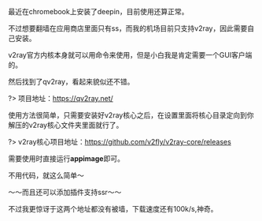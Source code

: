 最近在chromebook上安装了deepin，目前使用还算正常。

不过想要翻墙在应用商店里面只有ss，而我的机场目前只支持v2ray，因此需要自己安装。

v2ray官方内核本身就可以用命令来使用，但是小白我是肯定需要一个GUI客户端的。

然后找到了qv2ray，看起来貌似还不错。

?> 项目地址：https://qv2ray.net/

使用方法很简单，只需要安装好v2ray核心之后，在设置里面将核心目录定向到你解压的v2ray核心文件夹里面就行了。

?> v2ray核心项目地址：https://github.com/v2fly/v2ray-core/releases

需要使用时直接运行**appimage**即可。

不用代码，就这么简单～

～～而且还可以添加插件支持ssr～～

不过我更惊讶于这两个地址都没有被墙，下载速度还有100k/s,神奇。
